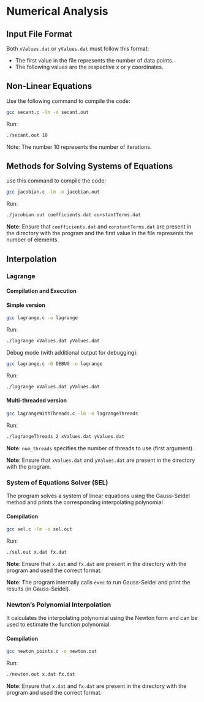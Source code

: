 # Numerical Analysis

## Input File Format  

Both `xValues.dat` or `yValues.dat` must follow this format:  

- The first value in the file represents the number of data points.  
- The following values are the respective x or y coordinates.  

## Non-Linear Equations
Use the following command to compile the code:

```bash
gcc secant.c -lm -o secant.out
```
Run:

```bash
./secant.out 10 
```
Note: The number 10 represents the number of iterations.

## Methods for Solving Systems of Equations
use this command to compile the code:

```bash
gcc jacobian.c -lm -o jacobian.out
```
Run:
```bash
./jacobian.out coefficients.dat constantTerms.dat
```
**Note**: Ensure that `coefficients.dat` and `constantTerms.dat` are present in the directory with the program and the first value in the file represents the number of elements.

## Interpolation

### Lagrange
#### Compilation and Execution

#### Simple version
```bash
gcc lagrange.c -o lagrange
```
Run:
```bash
./lagrange xValues.dat yValues.dat
```

Debug mode (with additional output for debugging):
```bash
gcc lagrange.c -D DEBUG -o lagrange
```
Run:
```bash
./lagrange xValues.dat yValues.dat 
```

#### Multi-threaded version

```bash
gcc lagrangeWithThreads.c -lm -o lagrangeThreads
```

Run:
```bash
./lagrangeThreads 2 xValues.dat yValues.dat
```
**Note**: `num_threads` specifies the number of threads to use (first argument).

**Note**: Ensure that `xValues.dat` and `yValues.dat` are present in the directory with the program.

### System of Equations Solver (SEL)
The program solves a system of linear equations using the Gauss-Seidel method and prints the corresponding interpolating polynomial

#### Compilation
```bash
gcc sel.c -lm -o sel.out
```
Run:
```bash
./sel.out x.dat fx.dat
```
**Note**: Ensure that `x.dat` and `fx.dat` are present in the directory with the program and used the correct format.

**Note**: The program internally calls `exec` to run Gauss-Seidel and print the results (in Gauss-Seidel).

### Newton’s Polynomial Interpolation

It calculates the interpolating polynomial using the Newton form and can be used to estimate the function polynomial.

#### Compilation
```bash
gcc newton_points.c -o newton.out
```
Run:
```bash
./newton.out x.dat fx.dat
```

**Note**: Ensure that `x.dat` and `fx.dat` are present in the directory with the program and used the correct format.
